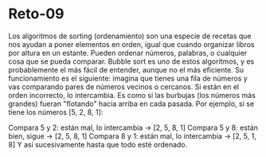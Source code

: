 # Reto-09
Los algoritmos de sorting (ordenamiento) son una especie de recetas que nos ayudan a poner elementos en orden, igual que cuando organizar libros por altura en un estante. Pueden ordenar números, palabras, o cualquier cosa que se pueda comparar.
Bubble sort es uno de estos algoritmos, y es probablemente el más fácil de entender, aunque no el más eficiente. Su funcionamiento es el siguiente: imagina que tienes una fila de números y vas comparando pares de números vecinos o cercanos. Si están en el orden incorrecto, lo intercambia. Es como si las burbujas (los números más grandes) fueran "flotando" hacia arriba en cada pasada.
Por ejemplo, si se tiene los números [5, 2, 8, 1]:

Compara 5 y 2: están mal, lo intercambia → [2, 5, 8, 1]
Compara 5 y 8: están bien, sigue → [2, 5, 8, 1]
Compara 8 y 1: están mal, lo intercambia → [2, 5, 1, 8]
Y así sucesivamente hasta que todo esté ordenado.

